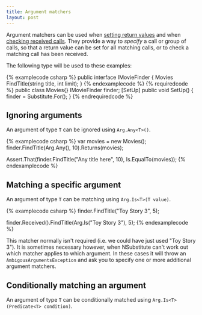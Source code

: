 ```yaml
---
title: Argument matchers
layout: post
---
```


Argument matchers can be used when [setting return values](/help/set-return-values) and when [checking received calls](/help/received-calls). They provide a way to _specify_ a call or group of calls, so that a return value can be set for all matching calls, or to check a matching call has been received.

The following type will be used to these examples:

{% examplecode csharp %}
public interface IMovieFinder {
     Movies FindTitle(string title, int limit);
}
{% endexamplecode %}
{% requiredcode %}
public class Movies{}
IMovieFinder finder;
[SetUp] public void SetUp() { finder = Substitute.For<IMovieFinder>(); }
{% endrequiredcode %}

## Ignoring arguments
An argument of type `T` can be ignored using `Arg.Any<T>()`.

{% examplecode csharp %}
var movies = new Movies();
finder.FindTitle(Arg.Any<string>(), 10).Returns(movies);

Assert.That(finder.FindTitle("Any title here", 10), Is.EqualTo(movies));
{% endexamplecode %}

## Matching a specific argument
An argument of type `T` can be matching using `Arg.Is<T>(T value)`.

{% examplecode csharp %}
finder.FindTitle("Toy Story 3", 5);

finder.Received().FindTitle(Arg.Is("Toy Story 3"), 5);
{% endexamplecode %}

This matcher normally isn't required (i.e. we could have just used "Toy Story 3"). It is sometimes necessary however, when NSubstitute can't work out which matcher applies to which argument. In these cases it will throw an `AmbigousArgumentsException` and ask you to specify one or more additional argument matchers.

<!-- show EXAMPLE -->

## Conditionally matching an argument
An argument of type `T` can be conditionally matched using `Arg.Is<T>(Predicate<T> condition)`.


